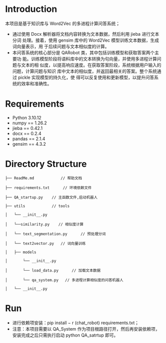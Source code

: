 <p align="center">
<!-- <img src="MGDCF_LOGO.png" width="400"/> -->
<!-- </p> -->

# Introduction

本项目是基于知识库与 Word2Vec 的多进程计算问答系统；
+ 通过使用 Docx 解析器将文档内容转换为文本数据，然后利用 jieba 进行文本分词
处理。接着，使用 gensim 库中的 Word2Vec 模型训练文本数据，生成词向量表示，用
于后续问题与文本相似度的计算。
+ 本问答系统的核心部分是 QARobot 类，其中包括训练模型和获取答案两个主要功
能。训练模型阶段将语料库中的文本转换为句向量，并使用多进程计算问题与文本的相
似度，以提高响应速度。在获取答案阶段，系统根据用户输入的问题，计算问题与知识
库中文本的相似度，并返回最相关的答案。整个系统通过 pickle 实现模型的持久化，使
得可以反复使用和更新模型，以提升问答系统的效率和准确性。


 
# Requirements

+ Python 3.10.12
+ numpy == 1.26.2
+ jieba == 0.42.1
+ docx == 0.2.4
+ pandas == 2.1.4
+ gensim == 4.3.2
 


 
# Directory Structure

    ├── ReadMe.md            // 帮助文档
    
    ├── requirements.txt      // 环境依赖文件

    ├── QA_startup.py    // 主函数文件,启动机器人
    
    ├── utils            // tools
    
    │   └── __init__.py
    
    │   └──similarity.py    // 相似度计算
    
    │   └── text_segmentation.py      // 预处理分词
    
    │   └── text2vector.py   // 词向量训练

    │   ├── models
    
    │       └── __init__.py
    
    │       └── load_data.py      // 加载文本数据
    
    │       └── qa_system.py   // 多进程计算相似度的问答机器人
    
    │   └── __init__.py
    
 
# Run
+ 进行依赖项安装：pip install − r (chat_robot\) requirements.txt；
+ 注意：本项目需要以 QA_System 作为项目根路径打开，然后再安装依赖项，安装完成之后只需执行启动 python QA_satrtup 即可。
 

 
